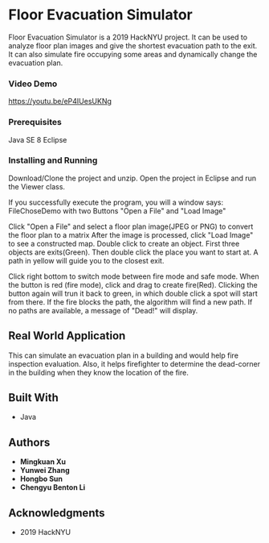 # Floor Evacuation Simulator

Floor Evacuation Simulator is a 2019 HackNYU project. It can be used to analyze floor plan images and give the shortest evacuation path to the exit. It can also simulate fire occupying some areas and dynamically change the evacuation plan.
 
### Video Demo
https://youtu.be/eP4IUesUKNg

### Prerequisites

Java SE 8
Eclipse


### Installing and Running

Download/Clone the project and unzip. Open the project in Eclipse and run the Viewer class.

If you successfully execute the program, you will a window says:
FileChoseDemo with two Buttons "Open a File" and "Load Image"

Click "Open a File" and select a floor plan image(JPEG or PNG) to convert the floor plan to a matrix
After the image is processed, click "Load Image" to see a constructed map.
Double click to create an object. First three objects are exits(Green). Then double click the place you want to start at. A path in yellow will guide you to the closest exit.

Click right bottom to switch mode between fire mode and safe mode. When the button is red (fire mode), click and drag to create fire(Red). Clicking the button again will trun it back to green, in which double click a spot will start from there. If the fire blocks the path, the algorithm will find a new path. If no paths are available, a message of "Dead!" will display. 

## Real World Application
This can simulate an evacuation plan in a building and would help fire inspection evaluation.
Also, it helps firefighter to determine the dead-corner in the building when they know the location of the fire.


## Built With

* Java

## Authors

* **Mingkuan Xu** 
* **Yunwei Zhang**
* **Hongbo Sun**
* **Chengyu Benton Li**





## Acknowledgments

* 2019 HackNYU
